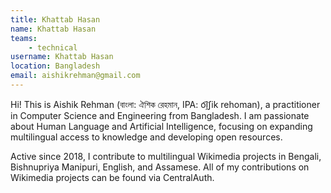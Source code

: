 ```yaml
---
title: Khattab Hasan
name: Khattab Hasan
teams:
    - technical
username: Khattab Hasan
location: Bangladesh
email: aishikrehman@gmail.com
---
```

Hi! This is Aishik Rehman (বাংলা: ঐশিক রেহমান, IPA: o͡i̯ʃik rehoman), a practitioner in Computer Science and Engineering from Bangladesh. I am passionate about Human Language and Artificial Intelligence, focusing on expanding multilingual access to knowledge and developing open resources.

Active since 2018, I contribute to multilingual Wikimedia projects in Bengali, Bishnupriya Manipuri, English, and Assamese. All of my contributions on Wikimedia projects can be found via CentralAuth.